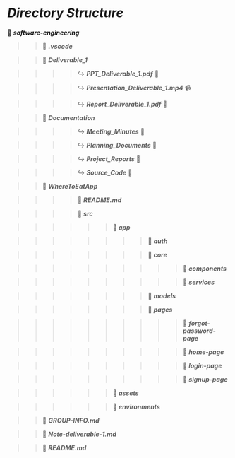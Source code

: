 # ***Directory Structure***

:file_folder: ***software-engineering***

>> :file_folder: ***.vscode***




>> :file_folder: ***Deliverable_1***

>>>> :arrow_right_hook: ***PPT_Deliverable_1.pdf*** :page_with_curl:

>>>> :arrow_right_hook: ***Presentation_Deliverable_1.mp4*** :video_camera:

>>>> :arrow_right_hook: ***Report_Deliverable_1.pdf*** :page_with_curl:




>> :file_folder: ***Documentation***

>>>> :arrow_right_hook: ***Meeting_Minutes*** :page_with_curl:

>>>> :arrow_right_hook: ***Planning_Documents*** :page_with_curl:

>>>> :arrow_right_hook: ***Project_Reports*** :page_with_curl:

>>>> :arrow_right_hook: ***Source_Code*** :page_with_curl:




>> :file_folder: ***WhereToEatApp***

>>>> :page_with_curl: ***README.md***

>>>> :file_folder: ***src***

>>>>>> :file_folder: ***app***

>>>>>>>> :file_folder: ***auth***

>>>>>>>> :file_folder: ***core***

>>>>>>>>>> :file_folder: ***components***

>>>>>>>>>> :file_folder: ***services***

>>>>>>>> :file_folder: ***models***

>>>>>>>> :file_folder: ***pages***

>>>>>>>>>> :file_folder: ***forgot-password-page***

>>>>>>>>>> :file_folder: ***home-page***

>>>>>>>>>> :file_folder: ***login-page***

>>>>>>>>>> :file_folder: ***signup-page***


>>>>>> :file_folder: ***assets***

>>>>>> :file_folder: ***environments***


>> :page_with_curl: ***GROUP-INFO.md***

>> :page_with_curl: ***Note-deliverable-1.md***

>> :page_with_curl: ***README.md***

